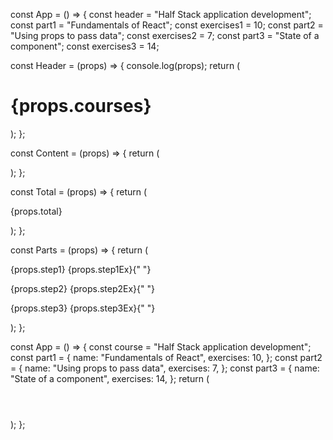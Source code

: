 const App = () => {
const header = "Half Stack application development";
const part1 = "Fundamentals of React";
const exercises1 = 10;
const part2 = "Using props to pass data";
const exercises2 = 7;
const part3 = "State of a component";
const exercises3 = 14;

const Header = (props) => {
console.log(props);
return (

<div>
<h1>{props.courses}</h1>
</div>
);
};

const Content = (props) => {
return (

<div>
<Parts step1={props.part1} step1Ex={props.parts} />
</div>
);
};

const Total = (props) => {
return (

<div>
<p>{props.total}</p>
</div>
);
};

const Parts = (props) => {
return (

<div>
<p>
{props.step1} {props.step1Ex}{" "}
</p>
<p>
{props.step2} {props.step2Ex}{" "}
</p>
<p>
{props.step3} {props.step3Ex}{" "}
</p>
</div>
);
};

const App = () => {
const course = "Half Stack application development";
const part1 = {
name: "Fundamentals of React",
exercises: 10,
};
const part2 = {
name: "Using props to pass data",
exercises: 7,
};
const part3 = {
name: "State of a component",
exercises: 14,
};
return (

<div>
<Header course={course} />
<Content part1={part1} part2={part2} part3={part3}/>
<Total part1={part1} part2={part2} part3={part3}/>
</div>
);
};
